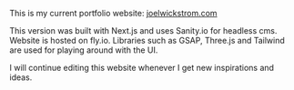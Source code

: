 This is my current portfolio website: [joelwickstrom.com](https://joelwickstrom.com)

This version was built with Next.js and uses Sanity.io for headless cms. Website is hosted on fly.io.
Libraries such as GSAP, Three.js and Tailwind are used for playing around with the UI.

I will continue editing this website whenever I get new inspirations and ideas.

